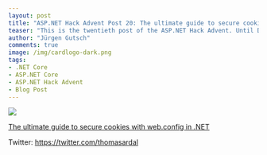 ```yaml
---
layout: post
title: "ASP.NET Hack Advent Post 20: The ultimate guide to secure cookies with web.config in .NET"
teaser: "This is the twentieth post of the ASP.NET Hack Advent. Until December 24th I'm going to post a link to a good community resource per day and a few lines about it."
author: "Jürgen Gutsch"
comments: true
image: /img/cardlogo-dark.png
tags: 
- .NET Core
- ASP.NET Core
- ASP.NET Hack Advent
- Blog Post
---
```


![]({{site.baseurl}}/img/advent/advent.jpg)



[The ultimate guide to secure cookies with web.config in .NET](https://blog.elmah.io/the-ultimate-guide-to-secure-cookies-with-web-config-in-net/)



Twitter: https://twitter.com/thomasardal